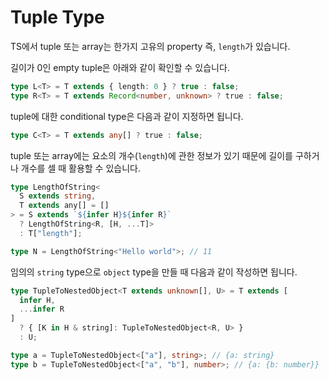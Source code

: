 # Tuple Type

TS에서 tuple 또는 array는 한가지 고유의 property 즉, `length`가 있습니다.

길이가 0인 empty tuple은 아래와 같이 확인할 수 있습니다.

```ts
type L<T> = T extends { length: 0 } ? true : false;
type R<T> = T extends Record<number, unknown> ? true : false;
```

tuple에 대한 conditional type은 다음과 같이 지정하면 됩니다.

```ts
type C<T> = T extends any[] ? true : false;
```

tuple 또는 array에는 요소의 개수(`length`)에 관한 정보가 있기 때문에 길이를 구하거나 개수를 셀 때 활용할 수 있습니다.

```ts
type LengthOfString<
  S extends string,
  T extends any[] = []
> = S extends `${infer H}${infer R}`
  ? LengthOfString<R, [H, ...T]>
  : T["length"];

type N = LengthOfString<"Hello world">; // 11
```

임의의 `string` type으로 `object` type을 만들 때 다음과 같이 작성하면 됩니다.

```ts
type TupleToNestedObject<T extends unknown[], U> = T extends [
  infer H,
  ...infer R
]
  ? { [K in H & string]: TupleToNestedObject<R, U> }
  : U;

type a = TupleToNestedObject<["a"], string>; // {a: string}
type b = TupleToNestedObject<["a", "b"], number>; // {a: {b: number}}
```
